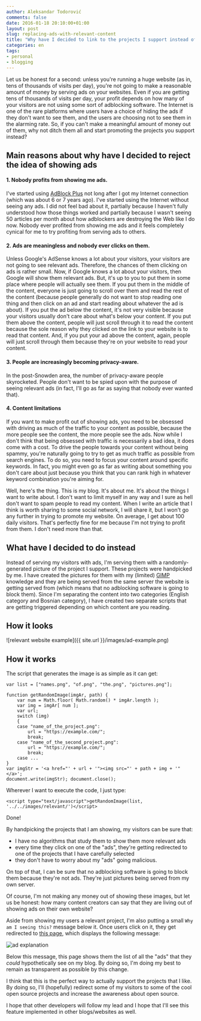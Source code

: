 ```yaml
---
author: Aleksandar Todorović
comments: false
date: 2016-01-18 20:10:00+01:00
layout: post
slug: replacing-ads-with-relevant-content
title: "Why have I decided to link to the projects I support instead of serving ads"
categories: en
tags:
- personal
- blogging
---
```


Let us be honest for a second: unless you're running a huge website (as in, tens of thousands of visits per day), you're not going to make a reasonable amount of money by serving ads on your websites. Even if you are getting tens of thousands of visits per day, your profit depends on how many of your visitors are not using some sort of adblocking software. The Internet is one of the rare platforms where users have a choice of hiding the ads if they don't want to see them, and the users are choosing not to see them in the alarming rate. So, if you can't make a meaningful amount of money out of them, why not ditch them all and start promoting the projects you support instead?

## Main reasons about why have I decided to reject the idea of showing ads

#### 1. Nobody profits from showing me ads.

I've started using [AdBlock Plus](https://adblockplus.org/) not long after I got my Internet connection (which was about 6 or 7 years ago). I've started using the Internet without seeing any ads. I did not feel bad about it, partially because I haven't fully understood how those things worked and partially because I wasn't seeing 50 articles per month about how adblockers are destroying the Web like I do now. Nobody ever profited from showing me ads and it feels completely cynical for me to try profiting from serving ads to others.

#### 2. Ads are meaningless and nobody ever clicks on them.

Unless Google's AdSense knows a lot about your visitors, your visitors are not going to see relevant ads. Therefore, the chances of them clicking on ads is rather small. Now, if Google knows a lot about your visitors, then Google will show them relevant ads. But, it's up to you to put them in some place where people will actually see them. If you put them in the middle of the content, everyone is just going to scroll over them and read the rest of the content (because people generally do not want to stop reading one thing and then click on an ad and start reading about whatever the ad is about). If you put the ad below the content, it's not very visible because your visitors usually don't care about what's below your content. If you put them above the content, people will just scroll through it to read the content because the sole reason why they clicked on the link to your website is to read that content. And, if you put your ad above the content, again, people will just scroll through them because they're on your website to read your content.

#### 3. People are increasingly becoming privacy-aware.

In the post-Snowden area, the number of privacy-aware people skyrocketed. People don't want to be spied upon with the purpose of seeing relevant ads (in fact, I'll go as far as saying that nobody ever wanted that).

#### 4. Content limitations

If you want to make profit out of showing ads, you need to be obsessed with driving as much of the traffic to your content as possible, because the more people see the content, the more people see the ads. Now while I don't think that being obsessed with traffic is necessarily a bad idea, it does come with a cost. To drive the people towards your content without being spammy, you're naturally going to try to get as much traffic as possible from search engines. To do so, you need to focus your content around specific keywords. In fact, you might even go as far as writing about something you don't care about just because you think that you can rank high in whatever keyword combination you're aiming for.

Well, here's the thing. This is my blog. It's about me. It's about the things I want to write about. I don't want to limit myself in any way and I sure as hell don't want to spam people to read my content. When I write an article that I think is worth sharing to some social network, I will share it, but I won't go any further in trying to promote my website. On average, I get about 100 daily visitors. That's perfectly fine for me because I'm not trying to profit from them. I don't need more than that.

## What have I decided to do instead

Instead of serving my visitors with ads, I'm serving them with a randomly-generated picture of the project I support. These projects were handpicked by me. I have created the pictures for them with my (limited) [GIMP](http://www.gimp.org/) knowledge and they are being served from the same server the website is getting served from (which means that no adblocking software is going to block them). Since I'm separating the content into two categories (English category and Bosnian category), I have created two separate scripts that are getting triggered depending on which content are you reading.

## How it looks

![relevant website example]({{ site.url }}/images/ad-example.png)

## How it works

The script that generates the image is as simple as it can get:

    var list = ["names.png", "of.png", "the.png", "pictures.png"];

    function getRandomImage(imgAr, path) {
        var num = Math.floor( Math.random() * imgAr.length );
        var img = imgAr[ num ];
        var url;
        switch (img)
        {
        case "name_of_the_project.png":
            url = "https://example.com/";
            break;
        case "name_of_the_second_project.png":
            url = "https://example.com/";
            break;
        case ...
    }
    var imgStr = '<a href="' + url + '"><img src="' + path + img + '"</a>';
    document.write(imgStr); document.close();

Wherever I want to execute the code, I just type:

    <script type="text/javascript">getRandomImage(list, '../../images/relevant/')</script>

Done!

By handpicking the projects that I am showing, my visitors can be sure that:

* I have no algorithms that study them to show them more relevant ads
* every time they click on one of the "ads", they're getting redirected to one of the projects that I have carefully selected
* they don't have to worry about my "ads" going malicious.

On top of that, I can be sure that no adblocking software is going to block them because they're not ads. They're just pictures being served from my own server.

Of course, I'm not making any money out of showing these images, but let us be honest: how many content creators can say that they are living out of showing ads on their own website?

Aside from showing my users a relevant project, I'm also putting a small `Why am I seeing this?` message below it. Once users click on it, they get redirected to [this page]({{site.url}}/relevant-content/), which displays the following message:

![ad explanation](../images/ad-explanation.png)

Below this message, this page shows them the list of all the "ads" that they _could_ hypothetically see on my blog. By doing so, I'm doing my best to remain as transparent as possible by this change.

I think that this is the perfect way to actually support the projects that I like. By doing so, I'll (hopefully) redirect some of my visitors to some of the cool open source projects and increase the awareness about open source.

I hope that other developers will follow my lead and I hope that I'll see this feature implemented in other blogs/websites as well.

